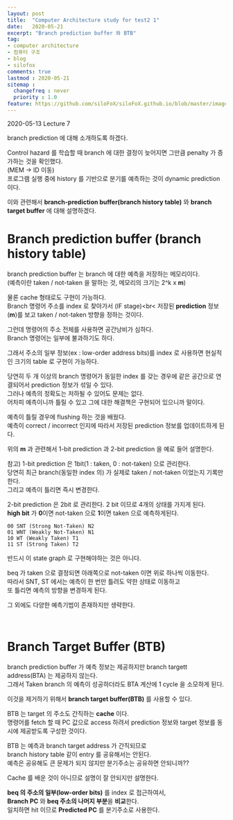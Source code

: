 ```yaml
---
layout: post
title:  "Computer Architecture study for test2 1"
date:   2020-05-21
excerpt: "Branch prediction buffer 와 BTB"
tag:
- computer architecture
- 컴퓨터 구조
- blog
- silofox
comments: true
lastmod : 2020-05-21
sitemap : 
  changefreq : never
  priority : 1.0
feature: https://github.com/siloFoX/siloFoX.github.io/blob/master/images/computer-architecture/computer-architecture-feature.jpg?raw=true
---
```


2020-05-13 Lecture 7

branch prediction 에 대해 소개하도록 하겠다.

Control hazard 를 학습할 때 branch 에 대한 결정이 늦어지면 그만큼 penalty 가 증가하는 것을 확인했다.<br>
(MEM -> ID 이동)<br>
프로그램 실행 중에 history 를 기반으로 분기를 예측하는 것이 dynamic prediction 이다.

이와 관련해서 <b>branch-prediction buffer(branch history table)</b> 와 <b>branch target buffer</b> 에 대해 설명하겠다.

# Branch prediction buffer (branch history table)

branch prediction buffer 는 branch 에 대한 예측을 저장하는 메모리이다.<br>
(예측이란 taken / not-taken 을 말하는 것, 메모리의 크기는 2^k x <b>m</b>)

물론 cache 형태로도 구현이 가능하다.<br>
Branch 명령어 주소를 index 로 찾아가서 (IF stage)<br<
저장된 <b>prediction</b> 정보(<b>m</b>)를 보고 taken / not-taken 방향을 정하는 것이다.

그런데 명령어의 주소 전체를 사용하면 공간낭비가 심하다.<br>
Branch 명령어는 일부에 불과하기도 하다.

그래서 주소의 일부 정보(ex : low-order address bits)를 index 로 사용하면 현실적인 크기의 table 로 구현이 가능하다.

당연히 두 개 이상의 branch 명령어가 동일한 index 를 갖는 경우에 같은 공간으로 연결되어서 prediction 정보가 섞일 수 있다.<br>
그러나 예측의 정확도는 저하될 수 있어도 문제는 없다.<br>
어차피 예측이니까 틀릴 수 있고 그에 대한 해결책은 구현되어 있으니까 말이다.

예측이 틀릴 경우에 flushing 하는 것을 배웠다.<br>
예측이 correct / incorrect 인지에 따라서 저장된 prediction 정보를 업데이트하게 된다.

위의 <b>m</b> 과 관련해서 1-bit prediction 과 2-bit prediction 을 예로 들어 설명한다.<br>

참고) 1-bit prediction 은 1bit(1 : taken, 0 : not-taken) 으로 관리한다.<br>
당연히 최근 branch(동일한 index 의) 가 실제로 taken / not-taken 이었는지 기록만 한다.<br>
그리고 예측이 틀리면 즉시 변경한다.

2-bit prediction 은 2bit 로 관리한다. 2 bit 이므로 4개의 상태를 가지게 된다.<br>
<b>high bit</b> 가 <b>0</b>이면 not-taken 으로 <b>1</b>이면 taken 으로 예측하게된다.
```
00 SNT (Strong Not-Taken) N2
01 WNT (Weakly Not-Taken) N1
10 WT (Weakly Taken) T1
11 ST (Strong Taken) T2
```
반드시 이 state graph 로 구현해야하는 것은 아니다.

beq 가 taken 으로 결정되면 아래쪽으로 not-taken 이면 위로 하나씩 이동한다.<br>
따라서 SNT, ST 에서는 예측이 한 번만 틀려도 약한 상태로 이동하고<br>
또 틀리면 예측의 방향을 변경하게 된다.

그 외에도 다양한 예측기법이 존재하지만 생략한다.

<br>

# Branch Target Buffer (BTB)

branch prediction buffer 가 예측 정보는 제공하지만 branch targett address(BTA) 는 제공하지 않는다.<br>
그래서 Taken branch 의 예측이 성공하더라도 BTA 계산에 1 cycle 을 소모하게 된다.<br>

이것을 제거하기 위해서 <b>branch target buffer(BTB)</b> 를 사용할 수 있다.

BTB 는 target 의 주소도 간직하는 <b>cache</b> 이다.<br>
명령어를 fetch 할 때 PC 값으로 access 하려서 prediction 정보와 target 정보를 동시에 제공받도록 구성한 것이다.

BTB 는 예측과 branch target address 가 간직되므로<br>
branch history table 같이 entry 를 공유해서는 안된다.<br>
예측은 공유해도 큰 문제가 되지 않지만 분기주소는 공유하면 안되니까??<br>

Cache 를 배운 것이 아니므로 설명이 잘 안되지만 설명한다.

<b>beq 의 주소의 일부(low-order bits)</b> 를 index 로 접근하여서, <br>
<b>Branch PC</b> 와 <b>beq 주소의 나머지 부분</b>을 <b>비교</b>한다.<br>
일치하면 hit 이므로 <b>Predicted PC</b> 를 분기주소로 사용한다.